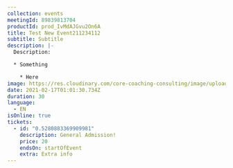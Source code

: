 ```yaml
---
collection: events
meetingId: 89839813704
productId: prod_IvMdAJGvu2On6A
title: Test New Event211234112
subtitle: Subtitle
description: |-
  Description:

  * Something

    * Here
image: https://res.cloudinary.com/core-coaching-consulting/image/upload/v1600804098/ariel-pilotto-a-l0rMCZh2o-unsplash_h5qyvr.jpg
date: 2021-02-17T01:01:30.734Z
duration: 30
language:
  - EN
isOnline: true
tickets:
  - id: "0.5280883369909981"
    description: General Admission!
    price: 20
    endsOn: startOfEvent
    extra: Extra info
---
```


